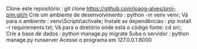 Clone este repositório : git clone https://github.com/joaog-alves/proj-pim.git/n
Crie um ambiente de desenvolvimento : python -m venv venv;
Vá para o ambiente : venv\Scripts\activate;
Instale as dependências : pip install -r requirements.txt;
Vá para o diretório onde está o código fonte: cd src;
Crie a base de dados : python manage.py migrate
Suba o servidor : python manage.py runserver
Acesse o programa em 127.0.0.1:8000
